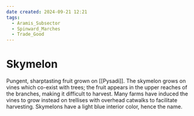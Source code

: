 ```yaml
---
date created: 2024-09-21 12:21
tags:
  - Aramis_Subsector
  - Spinward_Marches
  - Trade_Good
---
```


# Skymelon

Pungent, sharptasting fruit grown on [[Pysadi]]. The skymelon grows on vines which co-exist with trees; the fruit appears in the upper reaches of the branches, making it difficult to harvest. Many farms have induced the vines to grow instead on trellises with overhead catwalks to facilitate harvesting. Skymelons have a light blue interior color, hence the name.
